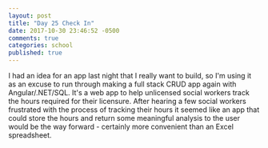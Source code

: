 ```yaml
---
layout: post
title: "Day 25 Check In"
date: 2017-10-30 23:46:52 -0500
comments: true
categories: school
published: true
---
```



I had an idea for an app last night that I really want to build, so I'm using it as an excuse to run through making a full stack CRUD app again with Angular/.NET/SQL. It's a web app to help unlicensed social workers track the hours required for their licensure. After hearing a few social workers frustrated with the process of tracking their hours it seemed like an app that could store the hours and return some meaningful analysis to the user would be the way forward - certainly more convenient than an Excel spreadsheet.